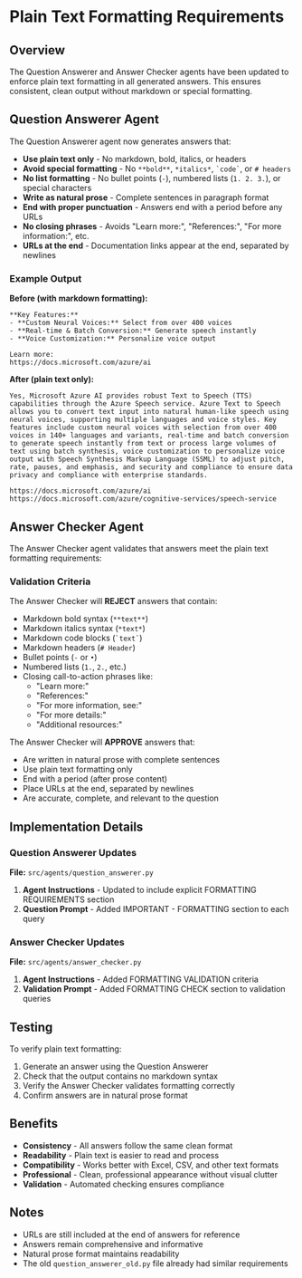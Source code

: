 # Plain Text Formatting Requirements

## Overview

The Question Answerer and Answer Checker agents have been updated to enforce plain text formatting in all generated answers. This ensures consistent, clean output without markdown or special formatting.

## Question Answerer Agent

The Question Answerer agent now generates answers that:

- **Use plain text only** - No markdown, bold, italics, or headers
- **Avoid special formatting** - No `**bold**`, `*italics*`, `` `code` ``, or `# headers`
- **No list formatting** - No bullet points (`-`), numbered lists (`1. 2. 3.`), or special characters
- **Write as natural prose** - Complete sentences in paragraph format
- **End with proper punctuation** - Answers end with a period before any URLs
- **No closing phrases** - Avoids "Learn more:", "References:", "For more information:", etc.
- **URLs at the end** - Documentation links appear at the end, separated by newlines

### Example Output

**Before (with markdown formatting):**
```
**Key Features:**
- **Custom Neural Voices:** Select from over 400 voices
- **Real-time & Batch Conversion:** Generate speech instantly
- **Voice Customization:** Personalize voice output

Learn more:
https://docs.microsoft.com/azure/ai
```

**After (plain text only):**
```
Yes, Microsoft Azure AI provides robust Text to Speech (TTS) capabilities through the Azure Speech service. Azure Text to Speech allows you to convert text input into natural human-like speech using neural voices, supporting multiple languages and voice styles. Key features include custom neural voices with selection from over 400 voices in 140+ languages and variants, real-time and batch conversion to generate speech instantly from text or process large volumes of text using batch synthesis, voice customization to personalize voice output with Speech Synthesis Markup Language (SSML) to adjust pitch, rate, pauses, and emphasis, and security and compliance to ensure data privacy and compliance with enterprise standards.

https://docs.microsoft.com/azure/ai
https://docs.microsoft.com/azure/cognitive-services/speech-service
```

## Answer Checker Agent

The Answer Checker agent validates that answers meet the plain text formatting requirements:

### Validation Criteria

The Answer Checker will **REJECT** answers that contain:

- Markdown bold syntax (`**text**`)
- Markdown italics syntax (`*text*`)
- Markdown code blocks (`` `text` ``)
- Markdown headers (`# Header`)
- Bullet points (`-` or `•`)
- Numbered lists (`1.`, `2.`, etc.)
- Closing call-to-action phrases like:
  - "Learn more:"
  - "References:"
  - "For more information, see:"
  - "For more details:"
  - "Additional resources:"

The Answer Checker will **APPROVE** answers that:

- Are written in natural prose with complete sentences
- Use plain text formatting only
- End with a period (after prose content)
- Place URLs at the end, separated by newlines
- Are accurate, complete, and relevant to the question

## Implementation Details

### Question Answerer Updates

**File:** `src/agents/question_answerer.py`

1. **Agent Instructions** - Updated to include explicit FORMATTING REQUIREMENTS section
2. **Question Prompt** - Added IMPORTANT - FORMATTING section to each query

### Answer Checker Updates

**File:** `src/agents/answer_checker.py`

1. **Agent Instructions** - Added FORMATTING VALIDATION criteria
2. **Validation Prompt** - Added FORMATTING CHECK section to validation queries

## Testing

To verify plain text formatting:

1. Generate an answer using the Question Answerer
2. Check that the output contains no markdown syntax
3. Verify the Answer Checker validates formatting correctly
4. Confirm answers are in natural prose format

## Benefits

- **Consistency** - All answers follow the same clean format
- **Readability** - Plain text is easier to read and process
- **Compatibility** - Works better with Excel, CSV, and other text formats
- **Professional** - Clean, professional appearance without visual clutter
- **Validation** - Automated checking ensures compliance

## Notes

- URLs are still included at the end of answers for reference
- Answers remain comprehensive and informative
- Natural prose format maintains readability
- The old `question_answerer_old.py` file already had similar requirements
